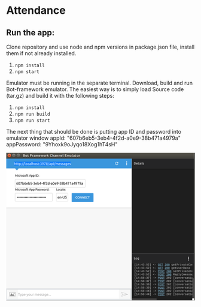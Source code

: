 # Attendance


## Run the app:

Clone repository and use node and npm versions in package.json file, install them if not already installed.


1. `npm install`
2. `npm start`


Emulator must be running in the separate terminal.
Download, build and run Bot-framework emulator. The easiest way is to simply load Source code (tar.gz)
and build it with the following steps:

1. `npm install`
2. `npm run build`
3. `npm run start`

The next thing that should be done is putting app ID and password into emulator window
  appId: "607b6eb5-3eb4-4f2d-a0e9-38b471a4979a"
  appPassword: "9Yhoxk9oJyqo18Xog1hT4sH"

![alt tag](1.png)